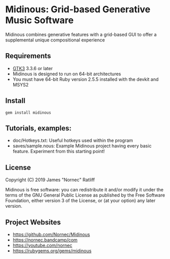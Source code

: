 # Midinous: Grid-based Generative Music Software

Midinous combines generative features with a grid-based GUI to offer a supplemental unique compositional experience

## Requirements

* [GTK3](http://www.gtk.org/) 3.3.6 or later
* Midinous is designed to run on 64-bit architectures
* You must have 64-bit Ruby version 2.5.5 installed with the devkit and MSYS2

## Install

    gem install midinous

## Tutorials, examples:

* doc/Hotkeys.txt: Useful hotkeys used within the program
* saves/sample.nous: Example Midinous project having every basic feature. Experiment from this starting point!

## License

Copyright (C) 2019 James "Nornec" Ratliff

Midinous is free software: you can redistribute it and/or modify
it under the terms of the GNU General Public License as published by
the Free Software Foundation, either version 3 of the License, or
(at your option) any later version.

## Project Websites

* https://github.com/Nornec/Midinous
* https://nornec.bandcamp/com
* https://youtube.com/nornec
* https://rubygems.org/gems/midinous
